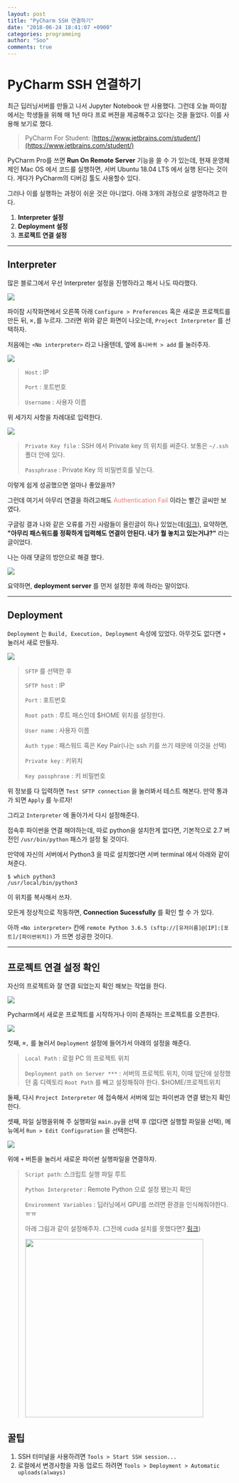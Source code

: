 ```yaml
---
layout: post
title: "PyCharm SSH 연결하기"
date: "2018-06-24 18:41:07 +0900"
categories: programming
author: "Soo"
comments: true
---
```


# PyCharm SSH 연결하기

최근 딥러닝서버를 만들고 나서 Jupyter Notebook 만 사용했다. 그런데 오늘 파이참에서는 학생들을 위해 매 1년 마다 프로 버젼을 제공해주고 있다는 것을 들었다. 이를 사용해 보기로 했다. 

> PyCharm For Student: [https://www.jetbrains.com/student/](https://www.jetbrains.com/student/)

PyCharm Pro를 쓰면 **Run On Remote Server** 기능을 쓸 수 가 있는데, 현재 운영체제인 Mac OS 에서 코드를 실행하면, 서버 Ubuntu 18.04 LTS 에서 실행 된다는 것이다. 게다가 PyCharm의 디버깅 툴도 사용할수 있다.

그러나 이를 실행하는 과정이 쉬운 것은 아니었다. 아래 3개의 과정으로 설명하려고 한다.

1. **Interpreter 설정**
2. **Deployment 설정**
3. **프로젝트 연결 설정**

---

## Interpreter

많은 블로그에서 우선 Interpreter 설정을 진행하라고 해서 나도 따라했다.

<img src="https://dl.dropbox.com/s/4kqy5xwpdz7qe26/0625_interpreter.png">


파이참 시작화면에서 오른쪽 아래 `Configure > Preferences` 혹은 새로운 프로젝트를 만든 뒤, `⌘,`를 누르자. 그러면 위와 같은 화면이 나오는데, `Project Interpreter` 를 선택하자. 

처음에는 `<No interpreter>` 라고 나올텐데, 옆에 `톱니바퀴 > add` 를 눌러주자.

<img src="https://dl.dropbox.com/s/mewttyzbf7btzqs/0625_add_interpreter.png">

> `Host` : IP 
>  
> `Port` : 포트번호
> 
> `Username` : 사용자 이름

위 세가지 사항을 차례대로 입력한다.

<img src="https://dl.dropbox.com/s/r29aktz21vy5e9g/0625_sshkey.png">

> `Private Key file` : SSH 에서 Private key 의 위치를 써준다. 보통은 `~/.ssh` 폴더 안에 있다.
>  
> `Passphrase` : Private Key 의 비밀번호를 넣는다.

이렇게 쉽게 성공했으면 얼마나 좋았을까?

그런데 여기서 아무리 연결을 하려고해도 <span style="color: #e87d7d">Authentication Fail</span> 이라는 빨간 글씨만 보였다.

구글링 결과 나와 같은 오류를 가진 사람들이 올린글이 하나 있었는데([링크](https://bit.ly/2Im44VD)), 요약하면, **"아무리 패스워드를 정확하게 입력해도 연결이 안된다. 내가 뭘 놓치고 있는거냐?"** 라는 글이었다.

나는 아래 댓글의 방안으로 해결 했다.

<img src="https://dl.dropbox.com/s/hu4h1mlmsuaxezh/0625_solution.png">

요약하면, **deployment server** 를 먼저 설정한 후에 하라는 말이었다.

---

## Deployment

`Deployment` 는 `Build, Execution, Deployment` 속성에 있었다. 아무것도 없다면 `+` 눌러서 새로 만들자.

<img src="https://dl.dropbox.com/s/u59u4f4qcte59dv/0625_deployment.png">

> `SFTP` 를 선택한 후
>  
> `SFTP host` : IP
>  
> `Port` : 포트번호
>  
> `Root path` : 루트 패스인데 $HOME 위치를 설정한다.
> 
> `User name` : 사용자 이름
>  
> `Auth type` : 패스워드 혹은 Key Pair(나는 ssh 키를 쓰기 때문에 이것을 선택)
>  
> `Private key` : 키위치
>  
> `Key passphrase` : 키 비밀번호

위 정보를 다 입력하면 `Test SFTP connection` 을 눌러봐서 테스트 해본다. 만약 통과가 되면 `Apply` 를 누르자! 

그리고 `Interpreter` 에 돌아가서 다시 설정해준다. 

접속후 파이썬을 연결 해야하는데, 따로 python을 설치한게 없다면, 기본적으로 2.7 버전인 `/usr/bin/python` 패스가 설정 될 것이다. 

만약에 자신의 서버에서 Python3 을 따로 설치했다면 서버 terminal 에서 아래와 같이 쳐준다.

```
$ which python3
/usr/local/bin/python3
```
이 위치를 복사해서 쓰자. 

모든게 정상적으로 작동하면, **Connection Sucessfully** 를 확인 할 수 가 있다.

아까 `<No interpreter>` 칸에 `remote Python 3.6.5 (sftp://[유저이름]@[IP]:[포트]/[파이썬위치])` 가 뜨면 성공한 것이다.

---

## 프로젝트 연결 설정 확인

자신의 프로젝트와 잘 연결 되었는지 확인 해보는 작업을 한다.

<img src="https://dl.dropbox.com/s/k04w9sa9qplxr1m/0625_openproject.png">

Pycharm에서 새로운 프로젝트를 시작하거나 이미 존재하는 프로젝트를 오픈한다.

<img src="https://dl.dropbox.com/s/h8ac2hnryxs9t23/0625_mappings.png">

첫째, `⌘,` 를 눌러서 `Deployment` 설정에 들어가서 아래의 설정을 해준다.

> `Local Path` : 로컬 PC 의 프로젝트 위치
>  
> `Deployment path on Server ***` : 서버의 프로젝트 위치, 이때 앞단에 설정했던 홈 디렉토리 `Root Path` 를 빼고 설정해줘야 한다. $HOME/프로젝트위치

둘째, 다시 `Project Interpreter` 에 접속해서 서버에 있는 파이썬과 연결 됐는지 확인한다.

셋째, 파일 실행을위해 주 실행파일 `main.py`을 선택 후 (없다면 실행할 파일을 선택), 메뉴에서 `Run > Edit Configuration` 을 선택한다.

<img src="https://dl.dropbox.com/s/gl4kjtjep5qjgjg/0625_remotepython.png">

위에 `+` 버튼을 눌러서 새로운 파이썬 실행파일을 연결하자.

> `Script path`: 스크립트 실행 파일 루트
>  
> `Python Interpreter` : Remote Python 으로 설정 됐는지 확인
>  
> `Environment Variables` : 딥러닝에서 GPU를 쓰려면 환경을 인식해줘야한다. ㅠㅠ 
> 
> 아래 그림과 같이 설정해주자. (그전에 cuda 설치를 못했다면? [링크](https://simonjisu.github.io/datascience/2018/06/03/gpuserver3.html))
> 
> <img src="https://dl.dropbox.com/s/ere9ckvmt23x343/0625_env.png" style="width: 400px;">

## 꿀팁

1. SSH 터미널을 사용하려면 `Tools > Start SSH session...`
2. 로컬에서 변경사항을 자동 업로드 하려면 `Tools > Deployment > Automatic uploads(always)` 